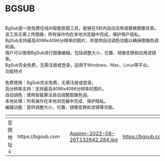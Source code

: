 # BGSUB

\
BgSub是一款免费在线AI智能抠图工具，能够在5秒内自动去除或替换图像背景。\
该工具无需上传图像，所有操作均在本地浏览器中完成，保护用户隐私。\
BgSub支持最高4096x4096分辨率的图片，并提供自动调色功能以确保图像色调和谐。\
用户可以使用BgSub进行图像编辑，包括调整大小、位置、镜像变换和应用滤镜等。\
BgSub完全免费，无需注册或登录，适用于Windows、Mac、Linux等平台。\
功能特点\
\
免费使用：BgSub完全免费，无需注册或登录。\
高分辨率支持：支持最高4096x4096分辨率的图片。\
自动调色：使用智能算法自动调整图像色调。\
本地处理：所有操作在本地浏览器中完成，保护隐私。\
编辑功能：提供调整大小、位置、镜像变换和滤镜等功能。





<table data-view="cards"><thead><tr><th></th><th></th><th></th><th data-hidden data-card-cover data-type="files"></th><th data-hidden data-card-target data-type="content-ref"></th></tr></thead><tbody><tr><td>官网地址↓</td><td>https://bgsub.com</td><td></td><td><a href="../../../.gitbook/assets/Appinn-2022-08-26T132642.284.jpg">Appinn-2022-08-26T132642.284.jpg</a></td><td><a href="https://bgsub.com">https://bgsub.com</a></td></tr></tbody></table>
